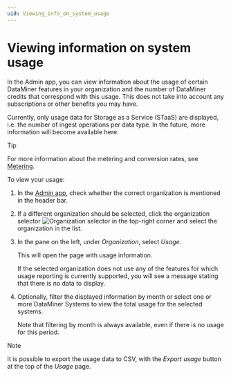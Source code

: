 ```yaml
---
uid: Viewing_info_on_system_usage
---
```


# Viewing information on system usage

In the Admin app, you can view information about the usage of certain DataMiner features in your organization and the number of DataMiner credits that correspond with this usage. This does not take into account any subscriptions or other benefits you may have.

Currently, only usage data for Storage as a Service (STaaS) are displayed, i.e. the number of ingest operations per data type. In the future, more information will become available here.

> [!TIP]
> For more information about the metering and conversion rates, see [Metering](xref:Pricing_Usage_based_service#metering-units).

To view your usage:

1. In the [Admin app](xref:Accessing_the_Admin_app), check whether the correct organization is mentioned in the header bar.

1. If a different organization should be selected, click the organization selector ![Organization selector](~/user-guide/images/Cloud_Admin_Selector_icon.png) in the top-right corner and select the organization in the list.

1. In the pane on the left, under *Organization*, select *Usage*.

   This will open the page with usage information.

   If the selected organization does not use any of the features for which usage reporting is currently supported, you will see a message stating that there is no data to display.

1. Optionally, filter the displayed information by month or select one or more DataMiner Systems to view the total usage for the selected systems.

   Note that filtering by month is always available, even if there is no usage for this period.

> [!NOTE]
> It is possible to export the usage data to CSV, with the *Export usage* button at the top of the *Usage* page.<!-- RN 41117 -->
